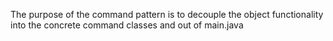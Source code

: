 The purpose of the command pattern is to decouple the object functionality
into the concrete command classes and out of main.java

